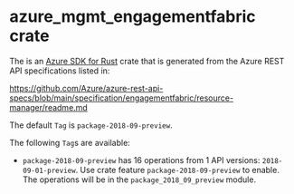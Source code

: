 # azure_mgmt_engagementfabric crate

The is an [Azure SDK for Rust](https://github.com/Azure/azure-sdk-for-rust) crate that is generated from the Azure REST API specifications listed in:

https://github.com/Azure/azure-rest-api-specs/blob/main/specification/engagementfabric/resource-manager/readme.md

The default `Tag` is `package-2018-09-preview`.

The following `Tag`s are available:

- `package-2018-09-preview` has 16 operations from 1 API versions: `2018-09-01-preview`. Use crate feature `package-2018-09-preview` to enable. The operations will be in the `package_2018_09_preview` module.